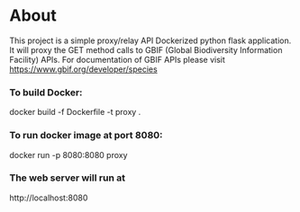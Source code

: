 # About

This project is a simple proxy/relay API Dockerized python flask application. 
It will proxy the GET method calls to GBIF (Global Biodiversity Information Facility) APIs.
For documentation of GBIF APIs please visit https://www.gbif.org/developer/species

### To build Docker: 
docker build -f Dockerfile -t proxy .

### To run docker image at port 8080:
docker run -p 8080:8080 proxy

### The web server will run at 
http://localhost:8080


